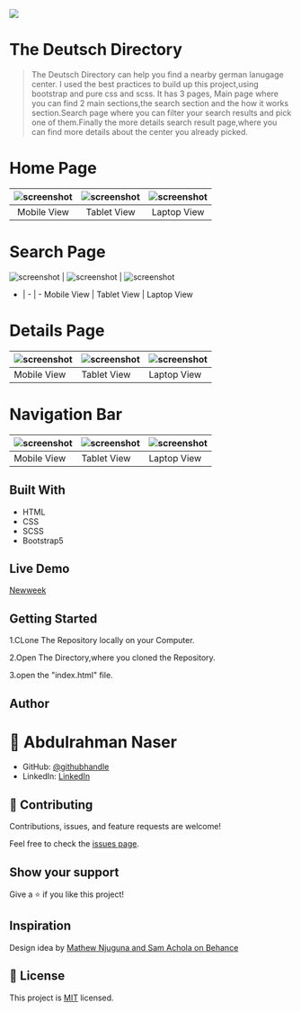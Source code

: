 ![](https://img.shields.io/badge/Microverse-blueviolet)

# The Deutsch Directory

> The Deutsch Directory can help you find a nearby german lanugage center. I used the best practices to build up this project,using bootstrap and pure css and scss.
It has 3 pages, Main page where you can find 2 main sections,the search section and the how it works section.Search page where you can filter your search results and pick one of them.Finally the more details search result page,where you can find more details about the center you already picked.

# Home Page

| ![screenshot](/Assets/Images/homepagecs.jpg) | ![screenshot](/Assets/Images/Homepagemd.jpg) | ![screenshot](/Assets/Images/homepagelg.png) |
| :------------: | :-------------:| :-------------: |
| Mobile View  | Tablet View   | Laptop View |

# Search Page

![screenshot](/Assets/Images/searchlg.png) | ![screenshot](/Assets/Images/searchpagemd.jpg) | ![screenshot](/Assets/Images/homepagecs.jpg)
- | - | -
Mobile View  | Tablet View   | Laptop View

# Details Page

![screenshot](/Assets/Images/detailsxs.jpg) | ![screenshot](/Assets/Images/detailsmd.jpg) | ![screenshot](/Assets/Images/detailslg.png)
------------ | ------------- | -------------
Mobile View  | Tablet View   | Laptop View

# Navigation Bar

![screenshot](/Assets/Images/navxs.jpg) | ![screenshot](/Assets/Images/navlg.jpg) | ![screenshot](/Assets/Images/navbaglg.png)
------------ | ------------- | -------------
Mobile View  | Tablet View   | Laptop View

## Built With

- HTML
- CSS
- SCSS
- Bootstrap5

## Live Demo

[Newweek](https://abdona.github.io/NewsWeek-BS/)


## Getting Started

1.CLone The Repository locally on your Computer.

2.Open The Directory,where you cloned the Repository.

3.open the "index.html" file.

## Author

# 👤 Abdulrahman Naser
- GitHub: [@githubhandle](https://github.com/Abdona)
- LinkedIn: [LinkedIn](https://www.linkedin.com/in/abdulrahman-nasser-2b7173131/)

## 🤝 Contributing

Contributions, issues, and feature requests are welcome!

Feel free to check the [issues page](https://github.com/Abdona/Deutsch_Directory/pull/1#issue-592645424).

## Show your support

Give a ⭐️ if you like this project!

## Inspiration
Design idea by [Mathew Njuguna and Sam Achola on Behance](https://www.behance.net/mathewnjuguna)

## 📝 License

This project is [MIT](https://opensource.org/licenses/MIT) licensed.
